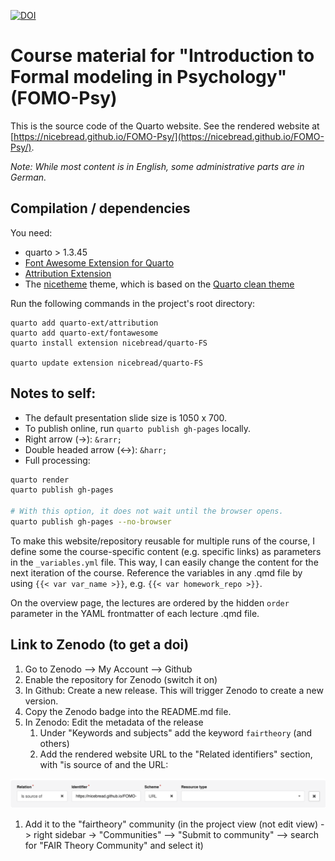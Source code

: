 [![DOI](https://zenodo.org/badge/693075520.svg)](https://doi.org/10.5281/zenodo.15703574)

# Course material for "Introduction to Formal modeling in Psychology" (FOMO-Psy)

This is the source code of the Quarto website. See the rendered website at [https://nicebread.github.io/FOMO-Psy/](https://nicebread.github.io/FOMO-Psy/).

*Note: While most content is in English, some administrative parts are in German.*

## Compilation / dependencies

You need:

- quarto > 1.3.45
- [Font Awesome Extension for Quarto](https://github.com/quarto-ext/fontawesome)
- [Attribution Extension](https://github.com/quarto-ext/attribution)
- The [nicetheme](https://github.com/nicebread/quarto-FS) theme, which is based on the [Quarto clean theme](https://github.com/grantmcdermott/quarto-revealjs-clean/tree/main)

Run the following commands in the project's root directory:

```
quarto add quarto-ext/attribution
quarto add quarto-ext/fontawesome
quarto install extension nicebread/quarto-FS

quarto update extension nicebread/quarto-FS
```

## Notes to self:

- The default presentation slide size is 1050 x 700.
- To publish online, run `quarto publish gh-pages` locally.
- Right arrow (→): `&rarr;`
- Double headed arrow (↔): `&harr;`
- Full processing:

```sh
quarto render
quarto publish gh-pages

# With this option, it does not wait until the browser opens.
quarto publish gh-pages --no-browser
```

To make this website/repository reusable for multiple runs of the course, I define some the course-specific content (e.g. specific links) as parameters in the `_variables.yml` file. This way, I can easily change the content for the next iteration of the course.
Reference the variables in any .qmd file by using `{{< var var_name >}}`, e.g. `{{< var homework_repo >}}`.

On the overview page, the lectures are ordered by the hidden `order` parameter in the YAML frontmatter of each lecture .qmd file.

## Link to Zenodo (to get a doi)

1. Go to Zenodo --> My Account --> Github
2. Enable the repository for Zenodo (switch it on)
3. In Github: Create a new release. This will trigger Zenodo to create a new version.
4. Copy the Zenodo badge into the README.md file.
5. In Zenodo: Edit the metadata of the release
   1. Under "Keywords and subjects" add the keyword `fairtheory` (and others)
   2. Add the rendered website URL to the "Related identifiers" section, with "is source of and the URL:

![](common/Zenodo_related_works.png)

1. Add it to the "fairtheory" community (in the project view (not edit view) -> right sidebar -> "Communities" --> "Submit to community" --> search for "FAIR Theory Community" and select it)

